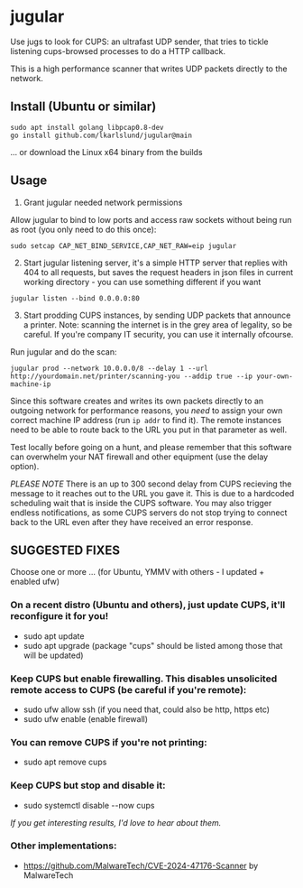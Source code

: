 # jugular

Use jugs to look for CUPS: an ultrafast UDP sender, that tries to tickle listening cups-browsed processes to do a HTTP callback.

This is a high performance scanner that writes UDP packets directly to the network.

## Install (Ubuntu or similar)

```
sudo apt install golang libpcap0.8-dev
go install github.com/lkarlslund/jugular@main
```

... or download the Linux x64 binary from the builds

## Usage

1. Grant jugular needed network permissions

Allow jugular to bind to low ports and access raw sockets without being run as root (you only need to do this once):

```sudo setcap CAP_NET_BIND_SERVICE,CAP_NET_RAW=eip jugular```

2. Start jugular listening server, it's a simple HTTP server that replies with 404 to all requests, but saves the request headers in json files in current working directory - you can use something different if you want

```jugular listen --bind 0.0.0.0:80```

3. Start prodding CUPS instances, by sending UDP packets that announce a printer. Note: scanning the internet is in the grey area of legality, so be careful. If you're company IT security, you can use it internally ofcourse.

Run jugular and do the scan:

```jugular prod --network 10.0.0.0/8 --delay 1 --url http://yourdomain.net/printer/scanning-you --addip true --ip your-own-machine-ip```

Since this software creates and writes its own packets directly to an outgoing network for performance reasons, you *need* to assign your own correct machine IP address (run `ip addr` to find it). The remote instances need to be able to route back to the URL you put in that parameter as well.

Test locally before going on a hunt, and please remember that this software can overwhelm your NAT firewall and other equipment (use the delay option).

*PLEASE NOTE* There is an up to 300 second delay from CUPS recieving the message to it reaches out to the URL you gave it. This is due to a hardcoded scheduling wait that is inside the CUPS software. You may also trigger endless notifications, as some CUPS servers do not stop trying to connect back to the URL even after they have received an error response.

## SUGGESTED FIXES 
Choose one or more ... (for Ubuntu, YMMV with others - I updated + enabled ufw)

### On a recent distro (Ubuntu and others), just update CUPS, it'll reconfigure it for you!
- sudo apt update
- sudo apt upgrade (package "cups" should be listed among those that will be updated)

### Keep CUPS but enable firewalling. This disables unsolicited remote access to CUPS (be careful if you're remote):
- sudo ufw allow ssh (if you need that, could also be http, https etc)
- sudo ufw enable (enable firewall)

### You can remove CUPS if you're not printing:
- sudo apt remove cups

### Keep CUPS but stop and disable it:
- sudo systemctl disable --now cups

*If you get interesting results, I'd love to hear about them.*

### Other implementations:
- https://github.com/MalwareTech/CVE-2024-47176-Scanner by MalwareTech
